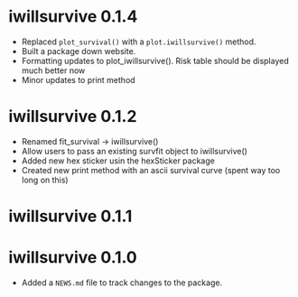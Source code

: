 # iwillsurvive 0.1.4

* Replaced `plot_survival()` with a `plot.iwillsurvive()` method.
* Built a package down website. 
* Formatting updates to plot_iwillsurvive(). Risk table should be displayed much
better now
* Minor updates to print method

# iwillsurvive 0.1.2

* Renamed fit_survival -> iwillsurvive()
* Allow users to pass an existing survfit object to iwillsurvive()
* Added new hex sticker usin the hexSticker package
* Created new print method with an ascii survival curve (spent way too long on
this)

# iwillsurvive 0.1.1


# iwillsurvive 0.1.0

* Added a `NEWS.md` file to track changes to the package.
